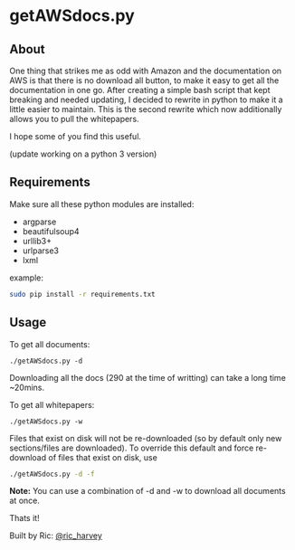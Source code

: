 # getAWSdocs.py

## About

One thing that strikes me as odd with Amazon and the documentation on AWS is that there is no download all button, to make it easy to get all the documentation in one go. After creating a simple bash script that kept breaking and needed updating, I decided to rewrite in python to make it a little easier to maintain. This is the second rewrite which now additionally allows you to pull the whitepapers.

I hope some of you find this useful.

(update working on a python 3 version)

## Requirements

Make sure all these python modules are installed:

 - argparse
 - beautifulsoup4
 - urllib3+
 - urlparse3
 - lxml

example:

```bash
sudo pip install -r requirements.txt
```

## Usage

To get all documents:

```
./getAWSdocs.py -d
```

Downloading all the docs (290 at the time of writting) can take a long time ~20mins.

To get all whitepapers:

```
./getAWSdocs.py -w
```

Files that exist on disk will not be re-downloaded (so by default only new sections/files are downloaded). To override this default and force re-download of files that exist on disk, use

```bash
./getAWSdocs.py -d -f
```

__Note:__ You can use a combination of -d and -w to download all documents at once.

Thats it!

Built by Ric: [@ric_harvey](https://twitter.com/ric_harvey)

